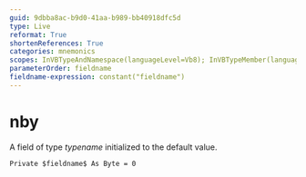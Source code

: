 ```yaml
---
guid: 9dbba8ac-b9d0-41aa-b989-bb40918dfc5d
type: Live
reformat: True
shortenReferences: True
categories: mnemonics
scopes: InVBTypeAndNamespace(languageLevel=Vb8); InVBTypeMember(languageLevel=Vb8)
parameterOrder: fieldname
fieldname-expression: constant("fieldname")
---
```


# nby

A field of type $typename$ initialized to the default value.

```
Private $fieldname$ As Byte = 0
```
